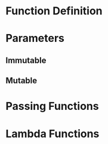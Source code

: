 # Function Definition

# Parameters

## Immutable

## Mutable

# Passing Functions

# Lambda Functions